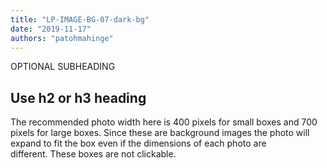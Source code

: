 ```yaml
---
title: "LP-IMAGE-BG-07-dark-bg"
date: "2019-11-17"
authors: "patohmahinge"
---
```


OPTIONAL SUBHEADING

## Use h2 or h3 heading

The recommended photo width here is 400 pixels for small boxes and 700 pixels for large boxes. Since these are background images the photo will expand to fit the box even if the dimensions of each photo are different. These boxes are not clickable.
